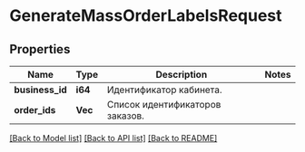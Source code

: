 # GenerateMassOrderLabelsRequest

## Properties
Name | Type | Description | Notes
------------ | ------------- | ------------- | -------------
**business_id** | **i64** | Идентификатор кабинета. | 
**order_ids** | **Vec<i64>** | Список идентификаторов заказов. | 

[[Back to Model list]](../README.md#documentation-for-models) [[Back to API list]](../README.md#documentation-for-api-endpoints) [[Back to README]](../README.md)


